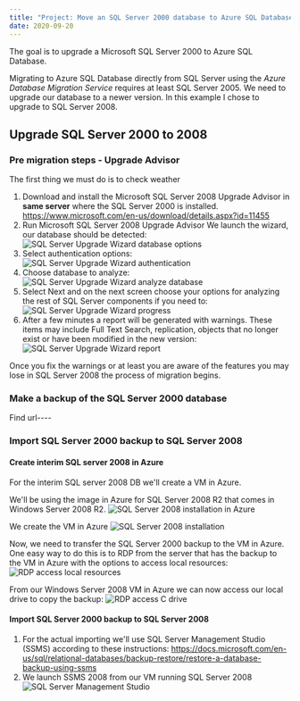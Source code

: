 ```yaml
---
title: "Project: Move an SQL Server 2000 database to Azure SQL Database"
date: 2020-09-20
---
```


The goal is to upgrade a Microsoft SQL Server 2000 to Azure SQL Database.

Migrating to Azure SQL Database directly from SQL Server using the *Azure Database Migration Service* requires at least SQL Server 2005. We need to upgrade our database to a newer version. In this example I chose to upgrade to SQL Server 2008.

## Upgrade SQL Server 2000 to 2008

### Pre migration steps - Upgrade Advisor
The first thing we must do is to check weather

1. Download and install the Microsoft SQL Server 2008 Upgrade Advisor in **same server** where the SQL Server 2000 is installed.
  <https://www.microsoft.com/en-us/download/details.aspx?id=11455>
2. Run Microsoft SQL Server 2008 Upgrade Advisor
   We launch the wizard, our database should be detected:
   ![SQL Server Upgrade Wizard database options](../images/sql-server-2000-export-to-azure-sql/sql-server-2008-upgrade-wizard-1.png)
3. Select authentication options:
   ![SQL Server Upgrade Wizard authentication](../images/sql-server-2000-export-to-azure-sql/sql-server-2008-upgrade-wizard-2.png)
4. Choose database to analyze:
   ![SQL Server Upgrade Wizard analyze database](../images/sql-server-2000-export-to-azure-sql/sql-server-2008-upgrade-wizard-3.png)
5. Select Next and on the next screen choose your options for analyzing the rest of SQL Server components if you need to:
   ![SQL Server Upgrade Wizard progress](../images/sql-server-2000-export-to-azure-sql/sql-server-2008-upgrade-wizard-4.png)
6. After a few minutes a report will be generated with warnings. These items may include Full Text Search, replication, objects that no longer exist or have been modified in the new version:
![SQL Server Upgrade Wizard report](../images/sql-server-2000-export-to-azure-sql/sql-server-2008-upgrade-wizard-5.png)

Once you fix the warnings or at least you are aware of the features you may lose in SQL Server 2008 the process of migration begins.

### Make a backup of the SQL Server 2000 database
Find url----

### Import SQL Server 2000 backup to SQL Server 2008
#### Create interim SQL server 2008 in Azure
For the interim SQL server 2008 DB we'll create a VM in Azure.

We'll be using the image in Azure for SQL Server 2008 R2 that comes in Windows Server 2008 R2.
![SQL Server 2008 installation in Azure](../images/sql-server-2000-export-to-azure-sql/azure-sql-server-2008-install.png)

We create the VM in Azure
![SQL Server 2008 installation](../images/sql-server-2000-export-to-azure-sql/azure-sql-server-2008-install-2.png)

Now, we need to transfer the SQL Server 2000 backup to the VM in Azure. One easy way to do this is to RDP from the server that has the backup to the VM in Azure with the options to access local resources:
![RDP access local resources](../images/sql-server-2000-export-to-azure-sql/rdp-access-local-resources.png)

From our Windows Server 2008 VM in Azure we can now access our local drive to copy the backup:
![RDP access C drive](../images/sql-server-2000-export-to-azure-sql/rdp-access-local-resources-2.png)

#### Import SQL Server 2000 backup to SQL Server 2008
1. For the actual importing we'll use SQL Server Management Studio (SSMS) according to these instructions: <https://docs.microsoft.com/en-us/sql/relational-databases/backup-restore/restore-a-database-backup-using-ssms>
2. We launch SSMS 2008 from our VM running SQL Server 2008
   ![SQL Server Management Studio](..images/sql-server-2000-export-to-azure-sql/ssms-2008-import-db.png)
   


